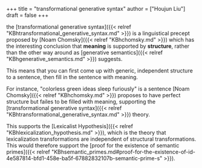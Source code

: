 +++
title = "transformational generative syntax"
author = ["Houjun Liu"]
draft = false
+++

the [transformational generative syntax]({{< relref "KBhtransformational_generative_syntax.md" >}}) is a linguistical precept proposed by [Noam Chomsky]({{< relref "KBhchomsky.md" >}}) which has the interesting conclusion that ****meaning**** is supported by ****structure****, rather than the other way around as [generative semantics]({{< relref "KBhgenerative_semantics.md" >}}) suggests.

This means that you can first come up with generic, independent structure to a sentence, then fill in the sentence with meaning.

For instance, "colorless green ideas sleep furiously" is a sentence [Noam Chomsky]({{< relref "KBhchomsky.md" >}}) proposes to have perfect structure but failes to be filled with meaning, supporting the [transformational generative syntax]({{< relref "KBhtransformational_generative_syntax.md" >}}) theory.

This supports the [Lexicalist Hypothesis]({{< relref "KBhlexicalization_hypothesis.md" >}}), which is the theory that lexicalization transformations are independent of structural transformations. This would therefore support the [proof for the existence of semantic primes]({{< relref "KBhsemantic_primes.md#proof-for-the-existence-of-id-4e587814-bfd1-458e-ba5f-67882832107b-semantic-prime-s" >}}).